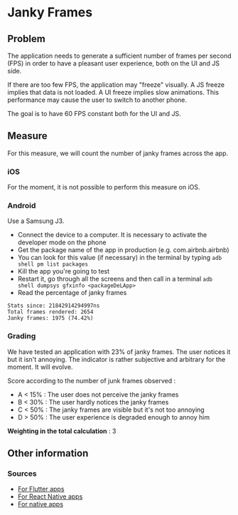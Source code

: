 # Janky Frames

## Problem

The application needs to generate a sufficient number of frames per second (FPS) in order to have a pleasant user experience, both on the UI and JS side.

If there are too few FPS, the application may "freeze" visually. A JS freeze implies that data is not loaded. A UI freeze implies slow animations. This performance may cause the user to switch to another phone.

The goal is to have 60 FPS constant both for the UI and JS.

## Measure

For this measure, we will count the number of janky frames across the app.

### iOS

For the moment, it is not possible to perform this measure on iOS.

### Android

Use a Samsung J3.

- Connect the device to a computer. It is necessary to activate the developer mode on the phone
- Get the package name of the app in production (e.g. com.airbnb.airbnb)
- You can look for this value (if necessary) in the terminal by typing `adb shell pm list packages`
- Kill the app you're going to test
- Restart it, go through all the screens and then call in a terminal `adb shell dumpsys gfxinfo <packageDeLApp>`
- Read the percentage of janky frames

```
Stats since: 21842914294997ns
Total frames rendered: 2654
Janky frames: 1975 (74.42%)
```

### Grading

We have tested an application with 23% of janky frames. The user notices it but it isn't annoying. The indicator is rather subjective and arbitrary for the moment. It will evolve.

Score according to the number of junk frames observed :

- A < 15% : The user does not perceive the janky frames
- B < 30% : The user hardly notices the janky frames
- C < 50% : The janky frames are visible but it's not too annoying
- D > 50% : The user experience is degraded enough to annoy him

**Weighting in the total calculation** : 3

## Other information

### Sources

- [For Flutter apps](https://flutter.dev/docs/cookbook/testing/integration/profiling)
- [For React Native apps](https://github.com/bamlab/react-native-performance)
- [For native apps](https://developer.android.com/training/testing/performance)
